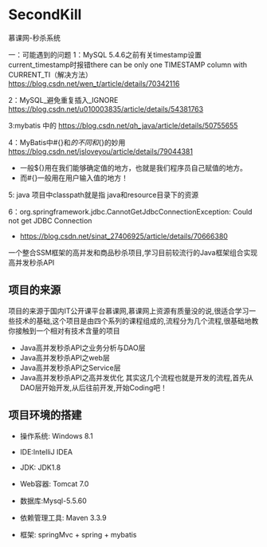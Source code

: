 
# SecondKill
慕课网-秒杀系统

一：可能遇到的问题
1：MySQL 5.4.6之前有关timestamp设置current_timestamp时报错there can be only one TIMESTAMP column with CURRENT_TI（解决方法）
https://blog.csdn.net/wen_t/article/details/70342116

2：MySQL_避免重复插入_IGNORE
https://blog.csdn.net/u010003835/article/details/54381763

3:mybatis 中的<![CDATA[ ]]>
https://blog.csdn.net/qh_java/article/details/50755655

4：MyBatis中#{}和${}的不同和${}的妙用
https://blog.csdn.net/jsloveyou/article/details/79044381
- 一般${}用在我们能够确定值的地方，也就是我们程序员自己赋值的地方。
- 而#{}一般用在用户输入值的地方！

5: java 项目中classpath就是指 java和resource目录下的资源

6：org.springframework.jdbc.CannotGetJdbcConnectionException: Could not get JDBC Connection
- https://blog.csdn.net/sinat_27406925/article/details/70666380

一个整合SSM框架的高并发和商品秒杀项目,学习目前较流行的Java框架组合实现高并发秒杀API

## 项目的来源
项目的来源于国内IT公开课平台慕课网,慕课网上资源有质量没的说,很适合学习一些技术的基础,这个项目是由四个系列的课程组成的,流程分为几个流程,很基础地教你接触到一个相对有技术含量的项目

- Java高并发秒杀API之业务分析与DAO层
- Java高并发秒杀API之web层
- Java高并发秒杀API之Service层
- Java高并发秒杀API之高并发优化
其实这几个流程也就是开发的流程,首先从DAO层开始开发,从后往前开发,开始Coding吧！

## 项目环境的搭建
- 操作系统: Windows 8.1

- IDE:IntelliJ IDEA

- JDK: JDK1.8

- Web容器: Tomcat 7.0

- 数据库:Mysql-5.5.60

- 依赖管理工具: Maven 3.3.9

- 框架: springMvc + spring + mybatis